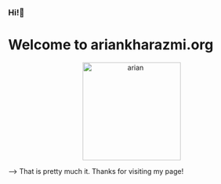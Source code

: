 ### Hi!👋
# Welcome to ariankharazmi.org
<p align="center">
<a href="https://github.com/ariankharazmi">
    <img src="https://avatars.githubusercontent.com/u/100003892?v=4"
    alt="arian" height="200" width="200">
</a>

--> That is pretty much it. Thanks for visiting my page!




